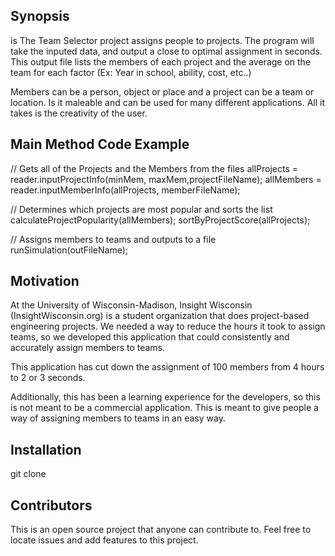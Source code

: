 ## Synopsis
is
The Team Selector project assigns people to projects. The program will take the inputed data, and output a close to optimal assignment in seconds. This output file lists the members of each project and the average on the team for each factor (Ex: Year in school, ability, cost, etc..)

Members can be a person, object or place and a project can be a team or location. Is it maleable and can be used for many different applications. All it takes is the creativity of the user.

## Main Method Code Example

// Gets all of the Projects and the Members from the files
allProjects = reader.inputProjectInfo(minMem, maxMem,projectFileName);
allMembers = reader.inputMemberInfo(allProjects, memberFileName);

// Determines which projects are most popular and sorts the list
calculateProjectPopularity(allMembers);
sortByProjectScore(allProjects);

// Assigns members to teams and outputs to a file
runSimulation(outFileName);

## Motivation

At the University of Wisconsin-Madison, Insight Wisconsin (InsightWisconsin.org) is a student organization that does project-based engineering projects. We needed a way to reduce the hours it took to assign teams, so we developed this application that could consistently and accurately assign members to teams.

This application has cut down the assignment of 100 members from 4 hours to 2 or 3 seconds.

Additionally, this has been a learning experience for the developers, so this is not meant to be a commercial application. This is meant to give people a way of assigning members to teams in an easy way.

## Installation
git clone 

## Contributors

This is an open source project that anyone can contribute to. Feel free to locate issues and add features to this project.
